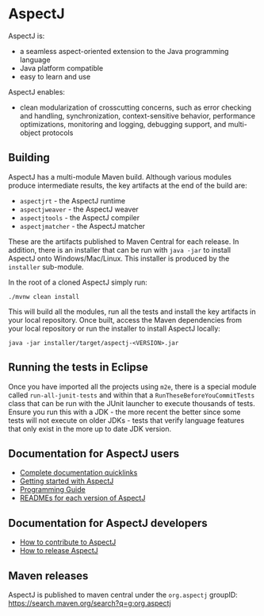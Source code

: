 # AspectJ

AspectJ is:
- a seamless aspect-oriented extension to the Java programming language
- Java platform compatible
- easy to learn and use

AspectJ enables:
- clean modularization of crosscutting concerns, such as error checking and handling, synchronization, context-sensitive behavior, performance optimizations, monitoring and logging, debugging support, and multi-object protocols

## Building

AspectJ has a multi-module Maven build. Although various modules produce intermediate results, the key artifacts at the end of the build are:

* `aspectjrt` - the AspectJ runtime
* `aspectjweaver` - the AspectJ weaver
* `aspectjtools` - the AspectJ compiler
* `aspectjmatcher` - the AspectJ matcher

These are the artifacts published to Maven Central for each release. In addition, there is an installer that can be run with `java -jar` to install AspectJ onto Windows/Mac/Linux. This installer is produced by the `installer` sub-module.

In the root of a cloned AspectJ simply run:

`./mvnw clean install`

This will build all the modules, run all the tests and install the key artifacts in your local repository.
Once built, access the Maven dependencies from your local repository or run the installer to install AspectJ locally:
```
java -jar installer/target/aspectj-<VERSION>.jar
```

## Running the tests in Eclipse

Once you have imported all the projects using `m2e`, there is a special module called `run-all-junit-tests` and within that a `RunTheseBeforeYouCommitTests` class that can be run with the JUnit launcher to execute thousands of tests.
Ensure you run this with a JDK - the more recent the better since some tests will not execute on older JDKs - tests that verify language features that only exist in the more up to date JDK version.

## Documentation for AspectJ users

* [Complete documentation quicklinks](https://www.eclipse.org/aspectj/docs.php)
* [Getting started with AspectJ](https://www.eclipse.org/aspectj/doc/released/progguide/starting.html)
* [Programming Guide](https://www.eclipse.org/aspectj/doc/released/progguide/index.html)
* [READMEs for each version of AspectJ](docs/dist/doc)

## Documentation for AspectJ developers

* [How to contribute to AspectJ](CONTRIBUTING.md)
* [How to release AspectJ](docs/developer/RELEASE.md)

## Maven releases

AspectJ is published to maven central under the `org.aspectj` groupID: https://search.maven.org/search?q=g:org.aspectj
